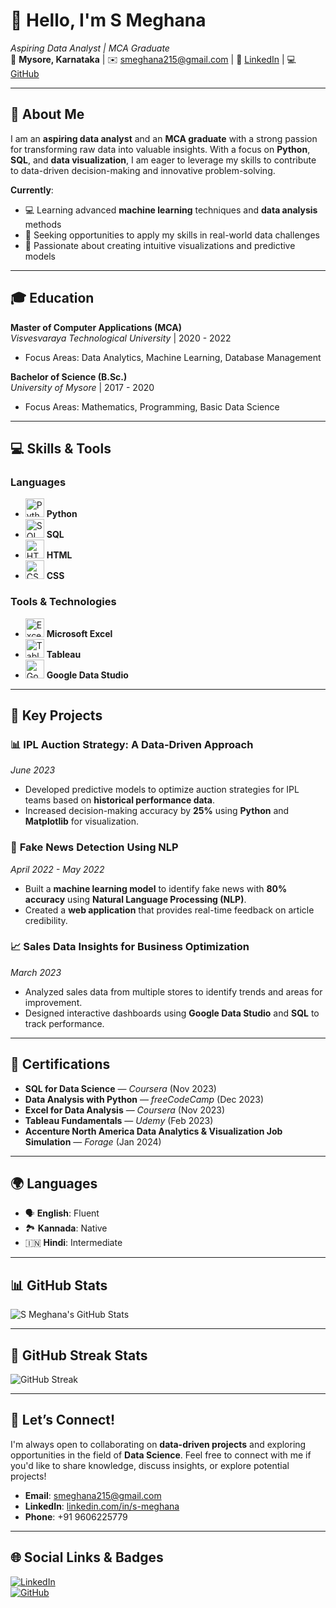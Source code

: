 # 👋 Hello, I'm **S Meghana**  
*Aspiring Data Analyst | MCA Graduate*  
📍 **Mysore, Karnataka** | ✉️ [smeghana215@gmail.com](mailto:smeghana215@gmail.com) | 🔗 [LinkedIn](https://linkedin.com/in/s-meghana) | 💻 [GitHub](https://github.com/smeghana215)

---

## 🌟 About Me

I am an **aspiring data analyst** and an **MCA graduate** with a strong passion for transforming raw data into valuable insights. With a focus on **Python**, **SQL**, and **data visualization**, I am eager to leverage my skills to contribute to data-driven decision-making and innovative problem-solving.

**Currently**:
- 💻 Learning advanced **machine learning** techniques and **data analysis** methods
- 🚀 Seeking opportunities to apply my skills in real-world data challenges
- 🎯 Passionate about creating intuitive visualizations and predictive models

---

## 🎓 Education

**Master of Computer Applications (MCA)**  
*Visvesvaraya Technological University* | 2020 - 2022  
- Focus Areas: Data Analytics, Machine Learning, Database Management

**Bachelor of Science (B.Sc.)**  
*University of Mysore* | 2017 - 2020  
- Focus Areas: Mathematics, Programming, Basic Data Science

---

## 💻 Skills & Tools

### **Languages**  
- <img height="30" src="https://cdn.jsdelivr.net/gh/devicons/devicon/icons/python/python-original.svg" alt="Python"> **Python**  
- <img height="30" src="https://cdn.jsdelivr.net/gh/devicons/devicon/icons/sql/sql-original.svg" alt="SQL"> **SQL**  
- <img height="30" src="https://cdn.jsdelivr.net/gh/devicons/devicon/icons/html5/html5-original.svg" alt="HTML"> **HTML**  
- <img height="30" src="https://cdn.jsdelivr.net/gh/devicons/devicon/icons/css3/css3-original.svg" alt="CSS"> **CSS**

### **Tools & Technologies**  
- <img height="30" src="https://cdn.jsdelivr.net/gh/devicons/devicon/icons/microsoftexcel/microsoftexcel-plain.svg" alt="Excel"> **Microsoft Excel**  
- <img height="30" src="https://cdn.jsdelivr.net/gh/devicons/devicon/icons/tableau/tableau-original.svg" alt="Tableau"> **Tableau**  
- <img height="30" src="https://cdn.jsdelivr.net/gh/devicons/devicon/icons/google/google-original.svg" alt="Google Data Studio"> **Google Data Studio**  
---

## 🚀 Key Projects

### 📊 **IPL Auction Strategy: A Data-Driven Approach**  
*June 2023*  
- Developed predictive models to optimize auction strategies for IPL teams based on **historical performance data**.  
- Increased decision-making accuracy by **25%** using **Python** and **Matplotlib** for visualization.

### 📰 **Fake News Detection Using NLP**  
*April 2022 - May 2022*  
- Built a **machine learning model** to identify fake news with **80% accuracy** using **Natural Language Processing (NLP)**.  
- Created a **web application** that provides real-time feedback on article credibility.

### 📈 **Sales Data Insights for Business Optimization**  
*March 2023*  
- Analyzed sales data from multiple stores to identify trends and areas for improvement.  
- Designed interactive dashboards using **Google Data Studio** and **SQL** to track performance.

---

## 🏅 Certifications

- **SQL for Data Science** — *Coursera* (Nov 2023)  
- **Data Analysis with Python** — *freeCodeCamp* (Dec 2023)  
- **Excel for Data Analysis** — *Coursera* (Nov 2023)  
- **Tableau Fundamentals** — *Udemy* (Feb 2023)  
- **Accenture North America Data Analytics & Visualization Job Simulation** — *Forage* (Jan 2024)

---

## 🌍 Languages

- 🗣️ **English**: Fluent  
- 🏞️ **Kannada**: Native  
- 🇮🇳 **Hindi**: Intermediate

---

## 📊 GitHub Stats

![S Meghana's GitHub Stats](https://github-readme-stats.vercel.app/api?username=smeghana215&show_icons=true&theme=radical&hide_border=true)

---

## 🌟 GitHub Streak Stats

![GitHub Streak](https://streak-stats.demolab.com?user=smeghana215&theme=radical&hide_border=true)

---

## 🤝 Let’s Connect!

I'm always open to collaborating on **data-driven projects** and exploring opportunities in the field of **Data Science**. Feel free to connect with me if you'd like to share knowledge, discuss insights, or explore potential projects!

- **Email**: [smeghana215@gmail.com](mailto:smeghana215@gmail.com)  
- **LinkedIn**: [linkedin.com/in/s-meghana](https://linkedin.com/in/s-meghana)  
- **Phone**: +91 9606225779

---

## 🌐 Social Links & Badges

[![LinkedIn](https://img.shields.io/badge/LinkedIn-0077B5?logo=linkedin&logoColor=white&style=for-the-badge)](https://linkedin.com/in/s-meghana)  
[![GitHub](https://img.shields.io/badge/GitHub-000000?logo=github&logoColor=white&style=for-the-badge)](https://github.com/smeghana215)

